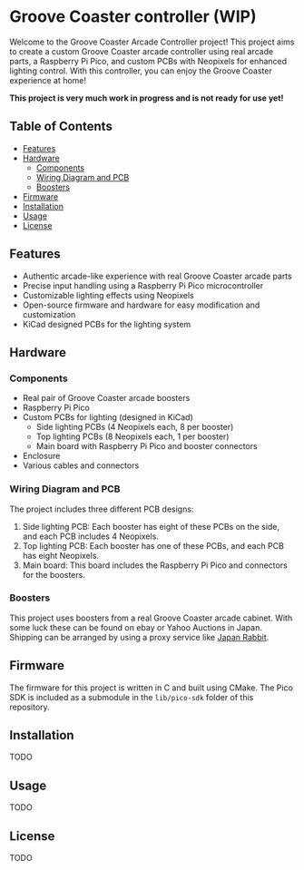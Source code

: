 # Groove Coaster controller (WIP)
Welcome to the Groove Coaster Arcade Controller project!
This project aims to create a custom Groove Coaster arcade controller using real arcade parts, a Raspberry Pi Pico, and custom PCBs with Neopixels for enhanced lighting control. 
With this controller, you can enjoy the Groove Coaster experience at home!

**This project is very much work in progress and is not ready for use yet!**

## Table of Contents
- [Features](#features)
- [Hardware](#hardware)
    - [Components](#components)
    - [Wiring Diagram and PCB](#wiring-diagram-and-pcb)
    - [Boosters](#boosters)
- [Firmware](#firmware)
- [Installation](#installation)
- [Usage](#usage)
- [License](#license)

## Features
- Authentic arcade-like experience with real Groove Coaster arcade parts
- Precise input handling using a Raspberry Pi Pico microcontroller
- Customizable lighting effects using Neopixels
- Open-source firmware and hardware for easy modification and customization
- KiCad designed PCBs for the lighting system

## Hardware

### Components
- Real pair of Groove Coaster arcade boosters
- Raspberry Pi Pico
- Custom PCBs for lighting (designed in KiCad)
    - Side lighting PCBs (4 Neopixels each, 8 per booster)
    - Top lighting PCBs (8 Neopixels each, 1 per booster)
    - Main board with Raspberry Pi Pico and booster connectors
- Enclosure
- Various cables and connectors

### Wiring Diagram and PCB
The project includes three different PCB designs:
1. Side lighting PCB: Each booster has eight of these PCBs on the side, and each PCB includes 4 Neopixels.
2. Top lighting PCB: Each booster has one of these PCBs, and each PCB has eight Neopixels.
3. Main board: This board includes the Raspberry Pi Pico and connectors for the boosters.

### Boosters
This project uses boosters from a real Groove Coaster arcade cabinet. 
With some luck these can be found on ebay or Yahoo Auctions in Japan.
Shipping can be arranged by using a proxy service like [Japan Rabbit](https://japanrabbit.com/).

## Firmware
The firmware for this project is written in C and built using CMake. 
The Pico SDK is included as a submodule in the `lib/pico-sdk` folder of this repository.

## Installation
TODO

## Usage
TODO

## License
TODO

